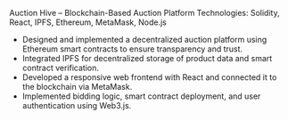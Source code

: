 Auction Hive – Blockchain-Based Auction Platform 
Technologies: Solidity, React, IPFS, Ethereum, MetaMask, Node.js  
- Designed and implemented a decentralized auction platform using Ethereum smart contracts to ensure transparency and trust.
- Integrated IPFS for decentralized storage of product data and smart contract verification.
- Developed a responsive web frontend with React and connected it to the blockchain via MetaMask.
- Implemented bidding logic, smart contract deployment, and user authentication using Web3.js.
